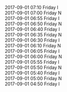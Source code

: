 2017-09-01 07:10 Friday  I  
2017-09-01 07:00 Friday  N  
2017-09-01 06:55 Friday  I  
2017-09-01 06:50 Friday  N  
2017-09-01 06:40 Friday  I  
2017-09-01 06:35 Friday  N  
2017-09-01 06:30 Friday  I  
2017-09-01 06:10 Friday  N  
2017-09-01 06:05 Friday  I  
2017-09-01 06:00 Friday  N  
2017-09-01 05:55 Friday  I  
2017-09-01 05:50 Friday  N  
2017-09-01 05:40 Friday  I  
2017-09-01 05:00 Friday  N  
2017-09-01 04:50 Friday  I  
